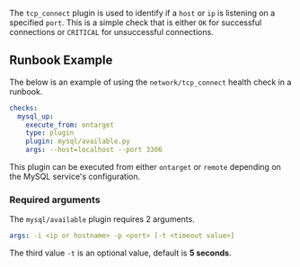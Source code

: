 The `tcp_connect` plugin is used to identify if a `host` or `ip` is listening on a specified `port`. This is a simple check that is either `OK` for successful connections or `CRITICAL` for unsuccessful connections.

## Runbook Example

The below is an example of using the `network/tcp_connect` health check in a runbook.

```yaml
checks:
  mysql_up:
    execute_from: ontarget
    type: plugin
    plugin: mysql/available.py
    args: --host=localhost --port 3306
```

This plugin can be executed from either `ontarget` or `remote` depending on the MySQL service's configuration.

### Required arguments

The `mysql/available` plugin requires 2 arguments.

```yaml
args: -i <ip or hostname> -p <port> [-t <timeout value>]
```

The third value `-t` is an optional value, default is **5 seconds**.
